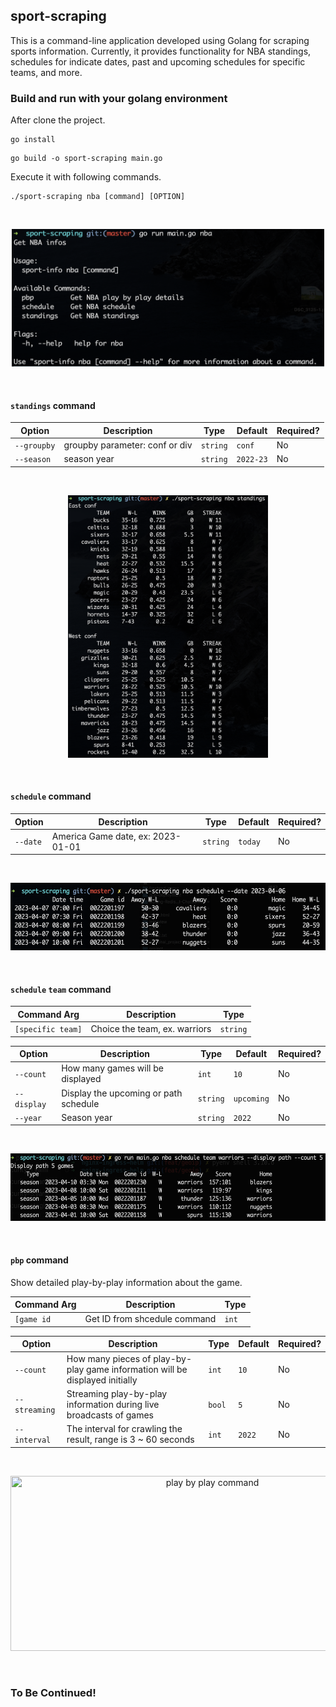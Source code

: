 ## sport-scraping

This is a command-line application developed using Golang for scraping sports information. Currently, it provides functionality for NBA standings, schedules for indicate dates, past and upcoming schedules for specific teams, and more.

### Build and run with your golang environment
After clone the project.
```
go install
```

```
go build -o sport-scraping main.go
```

Execute it with following commands.
```
./sport-scraping nba [command] [OPTION]
```
<br>
<p align="center">
  <img src="pictures/root.png" width="500" height="220" title="root command">
</p>
<br>

#### `standings` command

| Option | Description | Type | Default | Required? |
|--------|----------------------------------------------------------|--------|---------|-----------|
| `--groupby` | groupby parameter: conf or div | `string` | `conf` | No |
| `--season` | season year | `string` | `2022-23` | No |
<br>
<p align="center">
  <img src="pictures/standings.png" width="320" height=420" title="standings command">
</p>
<br>

#### `schedule` command

| Option | Description | Type | Default | Required? |
|--------|----------------------------------------------------------|--------|---------|-----------|
| `--date` | America Game date, ex: 2023-01-01 | `string` | `today` | No |
<br>
<p align="center">
  <img src="pictures/schedule.png" width="540" height=108" title="schedule command">
</p>
<br>

#### `schedule` `team` command

| Command Arg       | Description                   | Type     |
|-------------------|-------------------------------|----------|
| `[specific team]` | Choice the team, ex. warriors | `string` |

| Option      | Description                           | Type     | Default    | Required? |
|-------------|---------------------------------------|----------|------------| ----------|
| `--count`   | How many games will be displayed      | `int`    | `10`       | No        |
| `--display` | Display the upcoming or path schedule | `string` | `upcoming` | No        |
| `--year`    | Season year                           | `string` | `2022`     | No        |

<br>
<p align="center">
  <img src="pictures/scheduleTeam.png" width="540" height=108" title="schedule team command">
</p>
<br>

#### `pbp` command
Show detailed play-by-play information about the game.

| Command Arg | Description                  | Type  |
|-------------|------------------------------|-------|
| `[game id`  | Get ID from shcedule command | `int` |

| Option        | Description                                                                  | Type   | Default | Required? |
|---------------|------------------------------------------------------------------------------|--------|---------|-----------|
| `--count`     | How many pieces of play-by-play game information will be displayed initially | `int`  | `10`    | No        |
| `--streaming` | Streaming play-by-play information during live broadcasts of games           | `bool` | `5`     | No        |
| `--interval`  | The interval for crawling the result, range is 3 ~ 60 seconds                | `int`  | `2022`  | No        |
<br>
<p align="center">
  <img src="pictures/pbp.png" width="630" height=280" title="play by play command">
</p>
<br>


### To Be Continued!
